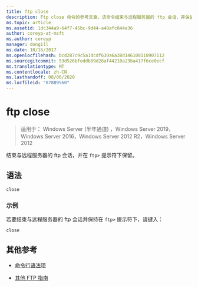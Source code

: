 ```yaml
---
title: ftp close
description: Ftp close 命令的参考文章，该命令结束与远程服务器的 ftp 会话，并保留在 ftp 提示符下。
ms.topic: article
ms.assetid: 1dc344a9-64f7-45bc-9d44-a48afc844e36
author: coreyp-at-msft
ms.author: coreyp
manager: dongill
ms.date: 10/16/2017
ms.openlocfilehash: bcd287c9c5a1dcdf630a6a38d146108118907112
ms.sourcegitcommit: 53d526bfeddb89d28af44210a23ba417f6ce0ecf
ms.translationtype: MT
ms.contentlocale: zh-CN
ms.lasthandoff: 08/06/2020
ms.locfileid: "87889560"
---
```

# <a name="ftp-close"></a>ftp close

> 适用于： Windows Server (半年通道) ，Windows Server 2019，Windows Server 2016，Windows Server 2012 R2，Windows Server 2012

结束与远程服务器的 ftp 会话，并在 `ftp>` 提示符下保留。

## <a name="syntax"></a>语法

```
close
```

### <a name="examples"></a>示例

若要结束与远程服务器的 ftp 会话并保持在 `ftp>` 提示符下，请键入：

```
close
```

## <a name="additional-references"></a>其他参考

- [命令行语法项](command-line-syntax-key.md)

- [其他 FTP 指南](/previous-versions/orphan-topics/ws.10/cc756013(v=ws.10))
